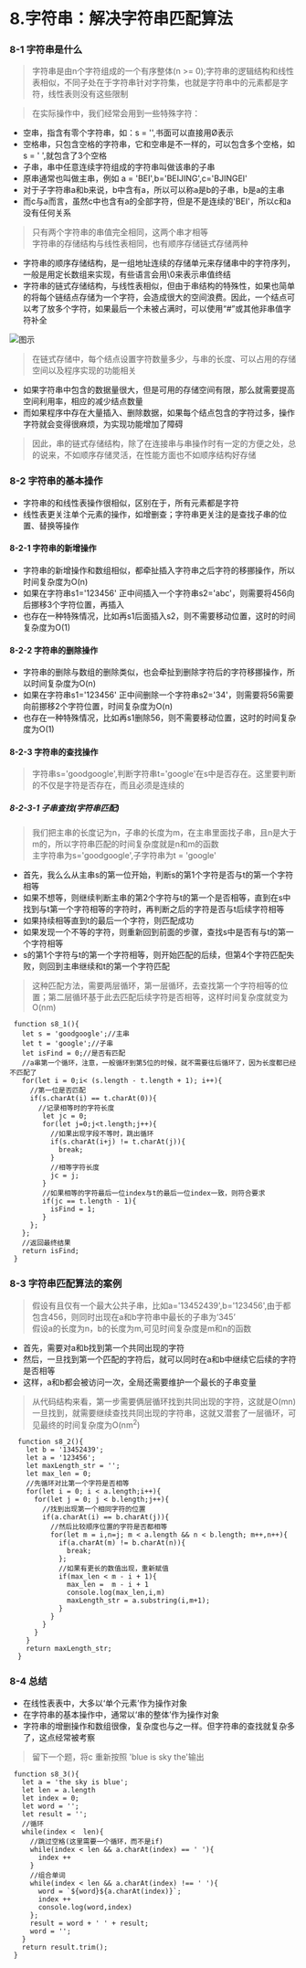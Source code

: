 # 8.字符串：解决字符串匹配算法

### 8-1 字符串是什么

> 字符串是由n个字符组成的一个有序整体(n >= 0);字符串的逻辑结构和线性表相似，不同子处在于字符串针对字符集，也就是字符串中的元素都是字符，线性表则没有这些限制

> 在实际操作中，我们经常会用到一些特殊字符：

- 空串，指含有零个字符串，如：s = '',书面可以直接用Ø表示
- 空格串，只包含空格的字符串，它和空串是不一样的，可以包含多个空格，如 s = '   ',就包含了3个空格
- 子串，串中任意连续字符组成的字符串叫做该串的子串
- 原串通常也叫做主串，例如 a = 'BEI',b='BEIJING',c='BJINGEI'
 - 对于子字符串a和b来说，b中含有a，所以可以称a是b的子串，b是a的主串
 - 而c与a而言，虽然c中也含有a的全部字符，但是不是连续的'BEI'，所以c和a没有任何关系

> 只有两个字符串的串值完全相同，这两个串才相等<br/>
> 字符串的存储结构与线性表相同，也有顺序存储链式存储两种

- 字符串的顺序存储结构，是一组地址连续的存储单元来存储串中的字符序列，一般是用定长数组来实现，有些语言会用\0来表示串值终结
- 字符串的链式存储结构，与线性表相似，但由于串结构的特殊性，如果也简单的将每个链结点存储为一个字符，会造成很大的空间浪费。因此，一个结点可以考了放多个字符，如果最后一个未被占满时，可以使用“#”或其他非串值字符补全

![图示](/img/2020/algorithm/data8-1.png)

> 在链式存储中，每个结点设置字符数量多少，与串的长度、可以占用的存储空间以及程序实现的功能相关

- 如果字符串中包含的数据量很大，但是可用的存储空间有限，那么就需要提高空间利用率，相应的减少结点数量
- 而如果程序中存在大量插入、删除数据，如果每个结点包含的字符过多，操作字符就会变得很麻烦，为实现功能增加了障碍

> 因此，串的链式存储结构，除了在连接串与串操作时有一定的方便之处，总的说来，不如顺序存储灵活，在性能方面也不如顺序结构好存储

### 8-2 字符串的基本操作

- 字符串的和线性表操作很相似，区别在于，所有元素都是字符
- 线性表更关注单个元素的操作，如增删查；字符串更关注的是查找子串的位置、替换等操作

#### 8-2-1 字符串的新增操作

- 字符串的新增操作和数组相似，都牵扯插入字符串之后字符的移挪操作，所以时间复杂度为O(n)
- 如果在字符串s1='123456' 正中间插入一个字符串s2='abc'，则需要将456向后挪移3个字符位置，再插入
- 也存在一种特殊情况，比如再s1后面插入s2，则不需要移动位置，这时的时间复杂度为O(1)

#### 8-2-2 字符串的删除操作

- 字符串的删除与数组的删除类似，也会牵扯到删除字符后的字符移挪操作，所以时间复杂度为O(n)
- 如果在字符串s1='123456' 正中间删除一个字符串s2='34'，则需要将56需要向前挪移2个字符位置，时间复杂度为O(n)
- 也存在一种特殊情况，比如再s1删除56，则不需要移动位置，这时的时间复杂度为O(1)

#### 8-2-3 字符串的查找操作

> 字符串s='goodgoogle',判断字符串t='google'在s中是否存在。这里要判断的不仅是字符是否存在，而且必须是连续的

##### 8-2-3-1 子串查找(字符串匹配)

> 我们把主串的长度记为n，子串的长度为m，在主串里面找子串，且n是大于m的，所以字符串匹配的时间复杂度就是n和m的函数<br/>
> 主字符串为s='goodgoogle',子字符串为t = 'google'

- 首先，我么么从主串s的第一位开始，判断s的第1个字符是否与t的第一个字符相等
- 如果不想等，则继续判断主串的第2个字符与t的第一个是否相等，直到在s中找到与t第一个字符相等的字符时，再判断之后的字符是否与t后续字符相等
- 如果持续相等直到t的最后一个字符，则匹配成功
- 如果发现一个不等的字符，则重新回到前面的步骤，查找s中是否有与t的第一个字符相等
- s的第1个字符与t的第一个字符相等，则开始匹配的后续，但第4个字符匹配失败，则回到主串继续和t的第一个字符匹配

> 这种匹配方法，需要两层循环，第一层循环，去查找第一个字符相等的位置；第二层循环基于此去匹配后续字符是否相等，这样时间复杂度就变为O(nm)

```
 function s8_1(){
   let s = 'goodgoogle';//主串
   let t = 'google';//子串
   let isFind = 0;//是否有匹配
   //a串第一个循环，注意，一般循环到第5位的时候，就不需要往后循环了，因为长度都已经不匹配了
   for(let i = 0;i< (s.length - t.length + 1); i++){
     //第一位是否匹配
     if(s.charAt(i) == t.charAt(0)){
       //记录相等时的字符长度
        let jc = 0;
        for(let j=0;j<t.length;j++){
          //如果出现字段不等时，跳出循环
          if(s.charAt(i+j) != t.charAt(j)){
            break;
          }
          //相等字符长度
          jc = j;
        }
        //如果相等的字符最后一位index与t的最后一位index一致，则符合要求
        if(jc == t.length - 1){
          isFind = 1;
        }
     }; 
   };
   //返回最终结果
   return isFind;
 }
```

### 8-3 字符串匹配算法的案例

> 假设有且仅有一个最大公共子串，比如a='13452439',b='123456',由于都包含456，则同时出现在a和b字符串中最长的子串为‘345’<br/>
> 假设a的长度为n，b的长度为m,可见时间复杂度是m和n的函数

- 首先，需要对a和b找到第一个共同出现的字符
- 然后，一旦找到第一个匹配的字符后，就可以同时在a和b中继续它后续的字符是否相等
- 这样，a和b都会被访问一次，全局还需要维护一个最长的子串变量

> 从代码结构来看，第一步需要俩层循环找到共同出现的字符，这就是O(mn)<br/>
> 一旦找到，就需要继续查找共同出现的字符串，这就又潜套了一层循环，可见最终的时间复杂度为O(nm<sup>2</sup>)

```
  function s8_2(){
    let b = '13452439';
    let a = '123456';
    let maxLength_str = '';
    let max_len = 0;
    //先循环对比第一个字符是否相等
    for(let i = 0; i < a.length;i++){
      for(let j = 0; j < b.length;j++){
        //找到出现第一个相同字符的位置
        if(a.charAt(i) == b.charAt(j)){
          //然后比较顺序位置的字符是否都相等
          for(let m = i,n=j; m < a.length && n < b.length; m++,n++){
            if(a.charAt(m) != b.charAt(n)){
              break;
            };
            //如果有更长的数值出现，重新赋值
            if(max_len < m - i + 1){
              max_len =  m - i + 1
              console.log(max_len,i,m)
              maxLength_str = a.substring(i,m+1);
            }
          }
        }
      }
    }
    return maxLength_str;
  }
```

### 8-4 总结

- 在线性表表中，大多以‘单个元素’作为操作对象
- 在字符串的基本操作中，通常以‘串的整体’作为操作对象
- 字符串的增删操作和数组很像，复杂度也与之一样。但字符串的查找就复杂多了，这点经常被考察

> 留下一个题，将c 重新按照 'blue is sky the'输出

```
 function s8_3(){
   let a = 'the sky is blue';
   let len = a.length
   let index = 0;
   let word = '';
   let result = '';
   //循环
   while(index <  len){
     //跳过空格(这里需要一个循环，而不是if)
     while(index < len && a.charAt(index) == ' '){
       index ++
     }
     //组合单词
     while(index < len && a.charAt(index) !== ' '){
       word = `${word}${a.charAt(index)}`;
       index ++
       console.log(word,index)
     };
     result = word + ' ' + result;
     word = '';
   }
   return result.trim();
 }
```